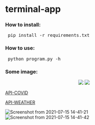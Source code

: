 # terminal-app

### How to install:
<pre> pip install -r requirements.txt</pre>
### How to use:
<pre> python program.py -h</pre>
### Some image:
<p align='center'>

  <img src="https://user-images.githubusercontent.com/62138169/125742239-739431dc-58c9-4ee1-980d-7c13142472dc.png" />
  <img src="https://user-images.githubusercontent.com/62138169/125645408-3b4c1a13-7f51-4bf1-885c-f7cfa74ae26f.png" />
</p>

[API-COVID][0]

[API-WEATHER][1]

[0]:https://api.covid19api.com/summary

![Screenshot from 2021-07-15 14-41-21](https://user-images.githubusercontent.com/62138169/125749073-1b0be5c0-53c3-48bb-945f-b8cf3e2a240b.png)
![Screenshot from 2021-07-15 14-41-42](https://user-images.githubusercontent.com/62138169/125749080-749c0f5f-44bd-4d95-b373-253656275958.png)


[1]:https://api.openweathermap.org

